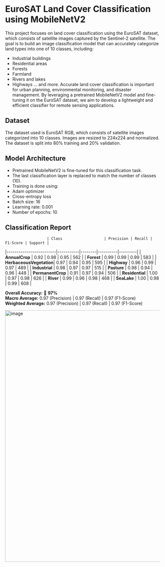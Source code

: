# EuroSAT Land Cover Classification using MobileNetV2
This project focuses on land cover classification using the EuroSAT dataset, which consists of satellite images captured by the Sentinel-2 satellite. The goal is to build an image classification model that can accurately categorize land types into one of 10 classes, including:

- Industrial buildings
- Residential areas
- Forests
- Farmland
- Rivers and lakes
- Highways
... and more.
Accurate land cover classification is important for urban planning, environmental monitoring, and disaster management. By leveraging a pretrained MobileNetV2 model and fine-tuning it on the EuroSAT dataset, we aim to develop a lightweight and efficient classifier for remote sensing applications.
## Dataset
The dataset used is EuroSAT RGB, which consists of satellite images categorized into 10 classes.
Images are resized to 224x224 and normalized.
The dataset is split into 80% training and 20% validation.

## Model Architecture
- Pretrained MobileNetV2 is fine-tuned for this classification task.
- The last classification layer is replaced to match the number of classes (10).
- Training is done using:
- Adam optimizer
- Cross-entropy loss
- Batch size: 16
- Learning rate: 0.001
- Number of epochs: 10

## Classification Report

                       | Class                   | Precision | Recall | F1-Score | Support |
|-------------------------|-----------|--------|----------|---------|
| **AnnualCrop**          | 0.92      | 0.98   | 0.95     | 562     |
| **Forest**              | 0.99      | 0.99   | 0.99     | 583     |
| **HerbaceousVegetation**| 0.97      | 0.94   | 0.95     | 595     |
| **Highway**             | 0.96      | 0.99   | 0.97     | 489     |
| **Industrial**          | 0.98      | 0.97   | 0.97     | 515     |
| **Pasture**             | 0.98      | 0.94   | 0.96     | 448     |
| **PermanentCrop**       | 0.91      | 0.97   | 0.94     | 506     |
| **Residential**         | 1.00      | 0.97   | 0.98     | 626     |
| **River**              | 0.99      | 0.96   | 0.98     | 468     |
| **SeaLake**            | 1.00      | 0.98   | 0.99     | 608     |

**Overall Accuracy:** 🎯 **97%**  
**Macro Average:** 0.97 (Precision) | 0.97 (Recall) | 0.97 (F1-Score)  
**Weighted Average:** 0.97 (Precision) | 0.97 (Recall) | 0.97 (F1-Score)

<img width="819" alt="image" src="https://github.com/user-attachments/assets/9c9b922f-d0d8-43c9-87d9-2991181099f2" />
